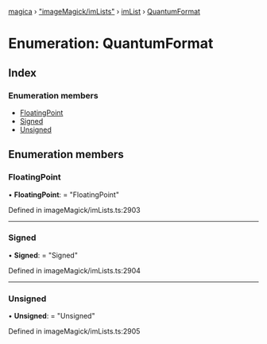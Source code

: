[magica](../README.md) › ["imageMagick/imLists"](../modules/_imagemagick_imlists_.md) › [imList](../modules/_imagemagick_imlists_.imlist.md) › [QuantumFormat](_imagemagick_imlists_.imlist.quantumformat.md)

# Enumeration: QuantumFormat

## Index

### Enumeration members

* [FloatingPoint](_imagemagick_imlists_.imlist.quantumformat.md#floatingpoint)
* [Signed](_imagemagick_imlists_.imlist.quantumformat.md#signed)
* [Unsigned](_imagemagick_imlists_.imlist.quantumformat.md#unsigned)

## Enumeration members

###  FloatingPoint

• **FloatingPoint**: = "FloatingPoint"

Defined in imageMagick/imLists.ts:2903

___

###  Signed

• **Signed**: = "Signed"

Defined in imageMagick/imLists.ts:2904

___

###  Unsigned

• **Unsigned**: = "Unsigned"

Defined in imageMagick/imLists.ts:2905

